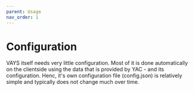 ```yaml
---
parent: Usage
nav_order: 1
---
```


# Configuration

VAYS itself needs very little configuration. Most of it is done automatically on the
clientside using the data that is provided by YAC - and its configuration. Henc, it's own
configuration file (config.json) is relatively simple and typically does not change much over time.




